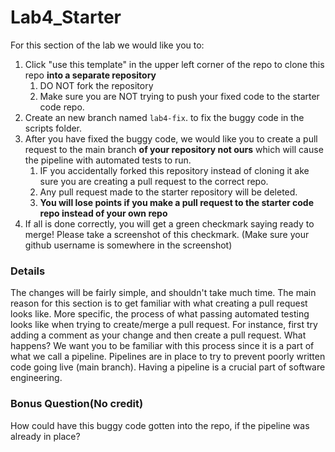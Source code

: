 # Lab4_Starter

For this section of the lab we would like you to:
1. Click "use this template" in the upper left corner of the repo to clone this repo **into a separate repository**
    1. DO NOT fork the repository
    2. Make sure you are NOT trying to push your fixed code to the starter code repo.
3. Create an new branch named `lab4-fix`. to fix the buggy code in the scripts folder.
5. After you have fixed the buggy code, we would like you to create a pull request to the main branch **of your repository not ours** which will cause the pipeline with automated tests to run.
    1. IF you accidentally forked this repository instead of cloning it ake sure you are creating a pull request to the correct repo.
    2. Any pull request made to the starter repository will be deleted.
    3. **You will lose points if you make a pull request to the starter code repo instead of your own repo**
7. If all is done correctly, you will get a green checkmark saying ready to merge! Please take a screenshot of this checkmark. (Make sure your github username is somewhere in the screenshot)

### Details

The changes will be fairly simple, and shouldn't take much time. The main reason for this section is to get familiar with what creating a pull request looks like. More specific, the process of what passing automated testing looks like when trying to create/merge a pull request. For instance, first try adding a comment as your change and then create a pull request. What happens? We want you to be familiar with this process since it is a part of what we call a pipeline. Pipelines are in place to try to prevent poorly written code going live (main branch). Having a pipeline is a crucial part of software engineering.

### Bonus Question(No credit)

How could have this buggy code gotten into the repo, if the pipeline was already in place? 


